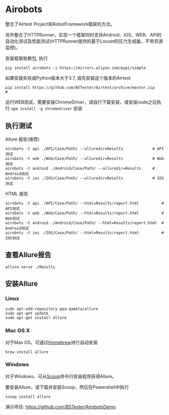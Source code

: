 # Airobots

整合了Airtest Project和RobotFramework框架的方法。

另外整合了HTTPRunner，实现一个框架同时支持Android、IOS、WEB、API的自动化测试及性能测试(HTTPRunner提供的基于Locust的压力生成器，不带资源监控)。

安装框架依赖包, 执行

```
pip install airobots -i https://mirrors.aliyun.com/pypi/simple
```

如果安装失败或Python版本大于3.7, 请先安装这个版本的Airtest

```
pip install https://github.com/BSTester/Airtest/archive/master.zip          # 
```

运行WEB测试，需要安装ChromeDriver，请自行下载安装，或安装node之后执行 `npm install -g chromedriver` 安装

## 执行测试 

Allure 报告(推荐)
```
airobots -t api ./API/Case/Path/ --alluredir=Results             # API测试
airobots -t web ./Web/Case/Path/ --alluredir=Results             # Web测试
airobots -t android ./Android/Case/Path/ --alluredir=Results     # Android测试
airobots -t ios ./IOS/Case/Path/ --alluredir=Results             # IOS测试
```

HTML 报告
```
airobots -t api ./API/Case/Path/ --html=Results/report.html          # API测试
airobots -t web ./Web/Case/Path/ --html=Results/report.html          # Web测试
airobots -t android ./Android/Case/Path/ --html=Results/report.html  # Android测试
airobots -t ios ./IOS/Case/Path/ --html=Results/report.html          # IOS测试
```

## 查看Allure报告

```
allure serve ./Results
```

## 安装Allure

### Linux
```
sudo apt-add-repository ppa:qameta/allure
sudo apt-get update 
sudo apt-get install allure
```

### Mac OS X

对于Mas OS，可通过[Homebrew](https://brew.sh/)进行自动安装

```
brew install allure
```

### Windows

对于Windows，可从[Scoop](https://scoop.sh/)命令行安装程序获得Allure。

要安装Allure，请下载并安装Scoop，然后在Powershell中执行

```
scoop install allure
```



演示项目: https://github.com/BSTester/AirobotsDemo


